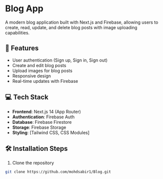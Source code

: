 # Blog App

A modern blog application built with Next.js and Firebase, allowing users to create, read, update, and delete blog posts with image uploading capabilities.

## 🚀 Features

- User authentication (Sign up, Sign in, Sign out)
- Create and edit blog posts
- Upload images for blog posts
- Responsive design
- Real-time updates with Firebase

## 💻 Tech Stack

- **Frontend**: Next.js 14 (App Router)
- **Authentication**: Firebase Auth
- **Database**: Firebase Firestore
- **Storage**: Firebase Storage
- **Styling**: [Tailwind CSS, CSS Modules]

## 🛠️ Installation Steps

1. Clone the repository
```bash
git clone https://github.com/mohdsabir1/Blog.git
